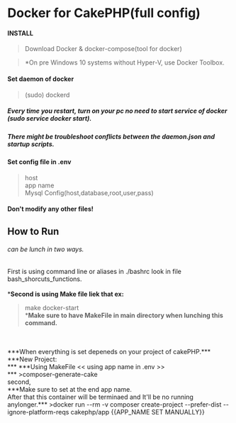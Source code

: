 # Docker for CakePHP(full config)

#### INSTALL
>Download Docker & docker-compose(tool for docker)

>*On pre Windows 10 systems without Hyper-V, use Docker Toolbox.

#### Set daemon of docker
>(sudo) dockerd<br />
##### Every time you restart, turn on your pc no need to start service of docker (sudo service docker start).<br />
##### There might be troubleshoot conflicts between the daemon.json and startup scripts.<br />

#### Set config file in .env
> host<br />
> app name<br />
> Mysql Config(host,database,root,user,pass)<br />

#### Don't modify any other files!

## How to Run
###### can be lunch in two ways.
First is using command line or aliases in ./bashrc look in file bash_shorcuts_functions.<br />
<br />
***Second is using Make file liek that ex:<br>**
> make docker-start<br />
***Make sure to have MakeFile in main directory when lunching this command.**

<br />
<br />
***When everything is set depeneds on your project of cakePHP.***
<br />
***New Project:<br />***
***Using MakeFile << using app name in .env >> <br />***
>composer-generate-cake
<br />
second,<br />
***Make sure to set at the end app name.<br />
After that this container will be terminaed and It'll be no running anylonger.***
>docker run --rm -v composer create-project --prefer-dist --ignore-platform-reqs cakephp/app {{APP_NAME SET MANUALLY}}


